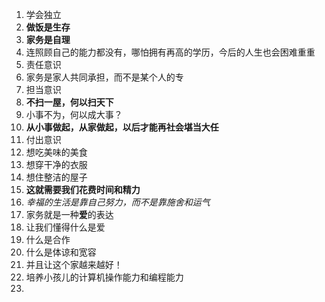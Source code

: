 1. 学会独立
2. **做饭是生存**
3. **家务是自理**
4. 连照顾自己的能力都没有，哪怕拥有再高的学历，今后的人生也会困难重重
5. 责任意识
6. 家务是家人共同承担，而不是某个人的专
7. 担当意识
8. **不扫一屋，何以扫天下**
9. 小事不为，何以成大事？
10. **从小事做起，从家做起，以后才能再社会堪当大任**
11. 付出意识
12. 想吃美味的美食
13. 想穿干净的衣服
14. 想住整洁的屋子
15. **这就需要我们花费时间和精力**
16. *幸福的生活是靠自己努力，而不是靠施舍和运气*
17. 家务就是一种**爱**的表达
18. 让我们懂得什么是爱
19. 什么是合作
20. 什么是体谅和宽容
21. 并且让这个家越来越好！
22. 培养小孩儿的计算机操作能力和编程能力
23. 